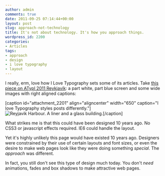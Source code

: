 ```yaml
---
author: admin
comments: true
date: 2011-09-25 07:14:44+00:00
layout: post
slug: approach-not-technology
title: It's not about technology. It's how you approach things.
wordpress_id: 2200
categories:
- Articles
tags:
- approach
- design
- i love typography
- layout
---
```


I really, erm, love how I Love Typography sets some of its articles. Take [this piece on ATypI 2011 Reykjavík](http://ilovetypography.com/2011/09/25/atypi-2011-reykjavik/): a part white, part blue screen and some wide images with right aligned captions:

[caption id="attachment_2201" align="aligncenter" width="650" caption="I love Typography styles posts differently."]![Reyjavik Harbour. A liner and a glass building.](http://leonpaternoster.com/wp-content/uploads/2011/09/iceland.jpg)[/caption]

What strikes me is that this could have been designed 10 years ago. No CSS3 or javascript effects required. IE6 could handle the layout.

Yet it's highly unlikely this page would have existed 10 years ago. Designers were constrained by their use of certain layouts and font sizes, or even the desire to make web pages look like they were doing something _special_. The _approach_ was different.

In fact, you still don't see this type of design much today. You don't _need_ animations, fades and box shadows to make attractive web pages.
